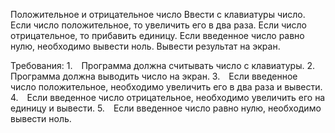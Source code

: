 Положительное и отрицательное число
Ввести с клавиатуры число.
Если число положительное, то увеличить его в два раза.
Если число отрицательное, то прибавить единицу.
Если введенное число равно нулю, необходимо вывести ноль.
Вывести результат на экран.


Требования:
1. Программа должна считывать число c клавиатуры.
2. Программа должна выводить число на экран.
3. Если введенное число положительное, необходимо увеличить его в два раза и вывести.
4. Если введенное число отрицательное, необходимо увеличить его на единицу и вывести.
5. Если введенное число равно нулю, необходимо вывести ноль.